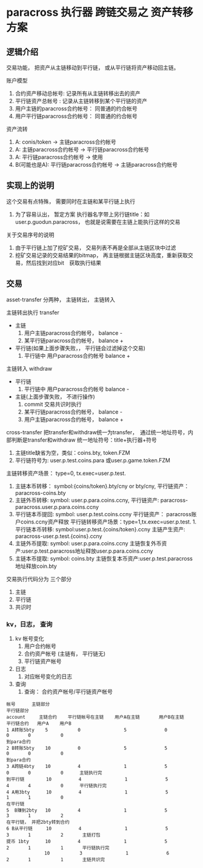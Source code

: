 # paracross 执行器 跨链交易之 资产转移方案

## 逻辑介绍

交易功能， 把资产从主链移动到平行链， 或从平行链将资产移动回主链。

账户模型
 1. 合约资产移动总帐号: 记录所有从主链转移出去的资产
 1. 平行链资产总帐号 :  记录从主链转移到某个平行链的资产
 1. 用户主链的paracross合约帐号： 同普通的约合帐号
 1. 用户平行链paracross合约帐号： 同普通的约合帐号

资产流转
 1. A: conis/token -> 主链paracross合约帐号
 1. A: 主链paracross合约帐号 -> 平行链paracross合约帐号
 1. A: 平行链paracross合约帐号 -> 使用
 1. B(可能也是A): 平行链paracross合约帐号 -> 主链paracross合约帐号

## 实现上的说明

这个交易有点特殊， 需要同时在主链和某平行链上执行
 1. 为了容易认出， 暂定方案 执行器名字带上另行链title：如 user.p.guodun.paracross， 也就是说需要在主链上能执行这样的交易

关于交易序号的说明
 1. 由于平行链上加了挖矿交易， 交易列表不再是全部从主链区块中过滤
 1. 挖矿交易记录的交易结果的bitmap， 再主链根据主链区块高度，重新获取交易，然后找到对应bit　获取执行结果

## 交易

asset-transfer 分两种， 主链转出， 主链转入


主链转出执行 transfer
 * 主链
   1. 用户主链paracross合约帐号， balance -
   1. 某平行链paracross合约帐号， balance +
 * 平行链(如果上面步骤失败，， 平行链会过滤掉这个交易)
   1. 平行链中 用户paracross合约帐号  balance +

主链转入 withdraw
 * 平行链
   1. 平行链中 用户paracross合约帐号  balance -
 * 主链(上面步骤失败， 不进行操作)
   1. commit 交易共识时执行
   1. 某平行链paracross合约帐号， balance -
   1. 用户主链paracross合约帐号， balance +

cross-transfer 把transfer和withdraw统一为transfer，　通过统一地址符号，内部判断是transfer和withdraw
统一地址符号：title+执行器+符号
1. 主链title缺省为空，类似：coins.bty, token.FZM
1. 平行链符号为: user.p.test.coins.para 或user.p.game.token.FZM

主链转移资产场景： type=0, tx.exec=user.p.test.
1. 主链本币转移：	symbol:{coins/token}.bty/cny or bty/cny,
   平行链资产：	paracross-coins.bty
2. 主链外币转移: 	symbol: user.p.para.coins.ccny,
   平行链资产:	paracross-paracross.user.p.para.coins.ccny
3. 平行链本币提回: symbol: user.p.test.coins.ccny
   平行链资产：	paracross账户coins.ccny资产释放
平行链转移资产场景：type=1,tx.exec=user.p.test.
1.　平行链本币转移:	symbol:user.p.test.{coins/token}.ccny
    主链产生资产:	paracross-user.p.test.{coins}.ccny
2.  主链外币提取:	symbol: user.p.para.coins.ccny
    主链恢复外币资产:user.p.test.paracross地址释放user.p.para.coins.ccny
3.  主链本币提取:	symbol: coins.bty
    主链恢复本币资产:user.p.test.paracross地址释放coin.bty


交易执行代码分为 三个部分
 1. 主链
 1. 平行链
 1. 共识时

### kv，日志， 查询

 1. kv 帐号变化
    1. 用户合约帐号
    1.  合约资产帐号 (主链有， 平行链无)
    1. 平行链资产帐号
 1. 日志
    1. 对应帐号变化的日志
 1. 查询
    1. 查询： 合约资产帐号/平行链资产帐号

```
帐号      主链部分                                                     平行链部分
account     主链合约    平行链帐号在主链    用户A在主链       用户B在主链     平行链合约   用户A    用户B
1 A转账5bty    5           0                5              0               0       0           0
到para合约
2 B转账5bty    10          0                5              5               0       0           0
到para合约
3 A跨链4bty    10          4                1              5               0       0           0      主链执行完
到平行链        10          4                1              5               4       4           0      平行链执行完
4 A用3bty      10          4                1              5               1       1           0
在平行链
5  B赚到2bty   10          4                1              5               3       1           2
在平行链， 并把2bty转到合约
6 B从平行链     10          4                1              5               3       1           2       主链打包
提币 1bty      10          4                1              5               2       1           1       平行链执行完
              10           3                1              6               2       1           1       主链共识完
```

